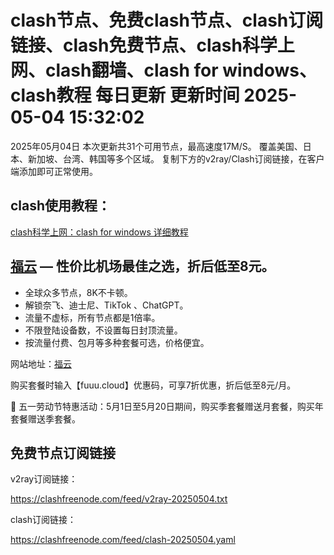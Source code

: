 
# clash节点、免费clash节点、clash订阅链接、clash免费节点、clash科学上网、clash翻墙、clash for windows、clash教程 每日更新  更新时间 2025-05-04 15:32:02

2025年05月04日
           本次更新共31个可用节点，最高速度17M/S。
           覆盖美国、日本、新加坡、台湾、韩国等多个区域。
           复制下方的v2ray/Clash订阅链接，在客户端添加即可正常使用。
        

## clash使用教程：

<a href='https://clash01.com/' target='_blank'>clash科学上网：clash for windows 详细教程</a>
        
## [福云](https://fuuu.cloud) —  性价比机场最佳之选，折后低至8元。

- 全球众多节点，8K不卡顿。
- 解锁奈飞、迪士尼、TikTok 、ChatGPT。
- 流量不虚标，所有节点都是1倍率。
- 不限登陆设备数，不设置每日封顶流量。
- 按流量付费、包月等多种套餐可选，价格便宜。

网站地址：[福云](https://fuuu.cloud)

购买套餐时输入【fuuu.cloud】优惠码，可享7折优惠，折后低至8元/月。

🎁 五一劳动节特惠活动：5月1日至5月20日期间，购买季套餐赠送月套餐，购买年套餐赠送季套餐。

## 免费节点订阅链接

v2ray订阅链接：

https://clashfreenode.com/feed/v2ray-20250504.txt 

clash订阅链接：

https://clashfreenode.com/feed/clash-20250504.yaml
